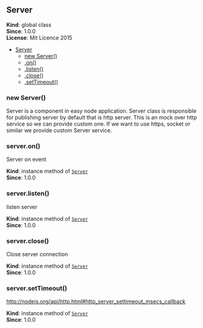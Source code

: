 <a name="Server"></a>
## Server
**Kind**: global class  
**Since**: 1.0.0  
**License**: Mit Licence 2015  

* [Server](#Server)
  * [new Server()](#new_Server_new)
  * [.on()](#Server+on)
  * [.listen()](#Server+listen)
  * [.close()](#Server+close)
  * [.setTimeout()](#Server+setTimeout)

<a name="new_Server_new"></a>
### new Server()
Server is a component in easy node application.
Server class is responsible for publishing server by default that is http server.
This is an mock over http service so we can provide custom one.
If we want to use https, socket or similar we provide custom Server service.

<a name="Server+on"></a>
### server.on()
Server on event

**Kind**: instance method of <code>[Server](#Server)</code>  
**Since**: 1.0.0  
<a name="Server+listen"></a>
### server.listen()
listen server

**Kind**: instance method of <code>[Server](#Server)</code>  
**Since**: 1.0.0  
<a name="Server+close"></a>
### server.close()
Close server connection

**Kind**: instance method of <code>[Server](#Server)</code>  
**Since**: 1.0.0  
<a name="Server+setTimeout"></a>
### server.setTimeout()
http://nodejs.org/api/http.html#http_server_settimeout_msecs_callback

**Kind**: instance method of <code>[Server](#Server)</code>  
**Since**: 1.0.0  
